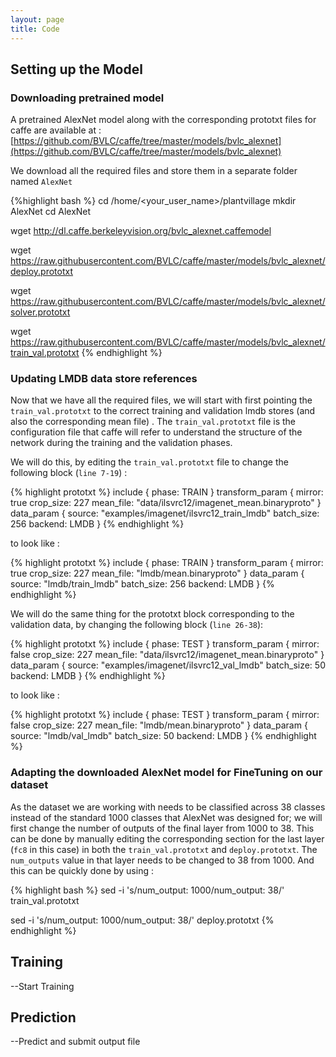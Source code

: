 ```yaml
---
layout: page
title: Code
---
```



## Setting up the Model

### Downloading pretrained model

A pretrained AlexNet model along with the corresponding prototxt files for caffe are available at : [https://github.com/BVLC/caffe/tree/master/models/bvlc_alexnet](https://github.com/BVLC/caffe/tree/master/models/bvlc_alexnet)

We download all the required files and store them in a separate folder named `AlexNet`

{%highlight bash %}
cd /home/<your_user_name>/plantvillage
mkdir AlexNet
cd AlexNet

wget http://dl.caffe.berkeleyvision.org/bvlc_alexnet.caffemodel

wget https://raw.githubusercontent.com/BVLC/caffe/master/models/bvlc_alexnet/deploy.prototxt

wget https://raw.githubusercontent.com/BVLC/caffe/master/models/bvlc_alexnet/solver.prototxt

wget https://raw.githubusercontent.com/BVLC/caffe/master/models/bvlc_alexnet/train_val.prototxt
{% endhighlight %}

### Updating LMDB data store references

Now that we have all the required files, we will start with first pointing the `train_val.prototxt` to the correct training and validation lmdb stores (and also the corresponding mean file) . The `train_val.prototxt` file is the configuration file that caffe will refer to understand the structure of the network during the training and the validation phases.

We will do this, by editing the `train_val.prototxt` file to change the following block (`line 7-19`) :

{% highlight prototxt %}
  include {
    phase: TRAIN
  }
  transform_param {
    mirror: true
    crop_size: 227
    mean_file: "data/ilsvrc12/imagenet_mean.binaryproto"
  }
  data_param {
    source: "examples/imagenet/ilsvrc12_train_lmdb"
    batch_size: 256
    backend: LMDB
  }
{% endhighlight %}

to look like :

{% highlight prototxt %}
  include {
    phase: TRAIN
  }
  transform_param {
    mirror: true
    crop_size: 227
    mean_file: "lmdb/mean.binaryproto"
  }
  data_param {
    source: "lmdb/train_lmdb"
    batch_size: 256
    backend: LMDB
  }
{% endhighlight %}

We will do the same thing for the prototxt block corresponding to the validation data, by changing the following block (`line 26-38`):

{% highlight prototxt %}
  include {
    phase: TEST
  }
  transform_param {
    mirror: false
    crop_size: 227
    mean_file: "data/ilsvrc12/imagenet_mean.binaryproto"
  }
  data_param {
    source: "examples/imagenet/ilsvrc12_val_lmdb"
    batch_size: 50
    backend: LMDB
  }
{% endhighlight %}

to look like :

{% highlight prototxt %}
  include {
    phase: TEST
  }
  transform_param {
    mirror: false
    crop_size: 227
    mean_file: "lmdb/mean.binaryproto"
  }
  data_param {
    source: "lmdb/val_lmdb"
    batch_size: 50
    backend: LMDB
  }
{% endhighlight %}

### Adapting the downloaded AlexNet model for FineTuning on our dataset

As the dataset we are working with needs to be classified across 38 classes instead of the standard 1000 classes that AlexNet was designed for; we will first change the number of outputs of the final layer from 1000 to 38. This can be done by manually editing the corresponding section for the last layer (`fc8` in this case) in both the `train_val.prototxt` and `deploy.prototxt`. The `num_outputs` value in that layer needs to be changed to 38 from 1000. And this can be quickly done by using :

{% highlight bash %}
sed -i 's/num_output: 1000/num_output: 38/' train_val.prototxt

sed -i 's/num_output: 1000/num_output: 38/' deploy.prototxt
{% endhighlight %}


## Training
--Start Training

## Prediction
--Predict and submit output file

